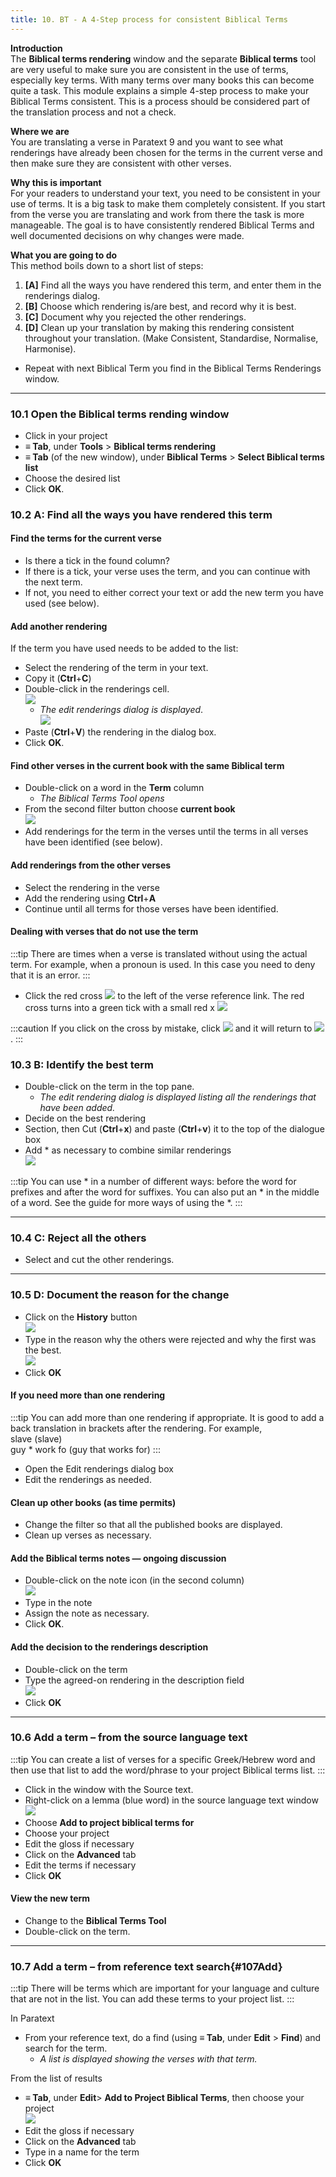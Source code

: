 ```yaml
---
title: 10. BT - A 4-Step process for consistent Biblical Terms
---
```

**Introduction**  
The **Biblical terms rendering** window and the separate **Biblical terms** tool are very useful to make sure you are consistent in the use of terms, especially key terms. With many terms over many books this can become quite a task. This module explains a simple 4-step process to make your Biblical Terms consistent. This is a process should be considered part of the translation process and not a check.

**Where we are**  
You are translating a verse in Paratext 9 and you want to see what renderings have already been chosen for the terms in the current verse and then make sure they are consistent with other verses.

**Why this is important**  
For your readers to understand your text, you need to be consistent in your use of terms. It is a big task to make them completely consistent. If you start from the verse you are translating and work from there the task is more manageable. The goal is to have consistently rendered Biblical Terms and well documented decisions on why changes were made.

**What you are going to do**  
This method boils down to a short list of steps:  
1.  **[A]** Find all the ways you have rendered this term, and enter them in the renderings dialog.
2.  **[B]** Choose which rendering is/are best, and record why it is best.
3.  **[C]** Document why you rejected the other renderings.
4.  **[D]** Clean up your translation by making this rendering consistent throughout your translation. (Make Consistent, Standardise, Normalise, Harmonise).
-  Repeat with next Biblical Term you find in the Biblical Terms Renderings window.


----

### 10.1 Open the Biblical terms rending window
-  Click in your project
-  **≡ Tab**, under **Tools** \> **Biblical terms rendering**
-  **≡ Tab** (of the new window), under **Biblical Terms** \> **Select Biblical terms list**
-  Choose the desired list
-  Click **OK**.



### 10.2 A: Find all the ways you have rendered this term
#### Find the terms for the current verse  
-  Is there a tick in the found column?
-  If there is a tick, your verse uses the term, and you can continue with the next term.
-  If not, you need to either correct your text or add the new term you have used (see below).

#### Add another rendering  
If the term you have used needs to be added to the list:  
-  Select the rendering of the term in your text.
-  Copy it (**Ctrl**+**C**)
-  Double-click in the renderings cell.  
    ![](../media/c1b3082c57252d5915b78401317ef216.png)  
   - *The edit renderings dialog is displayed*.  
    ![](../media/da1c9a95cc6915cd49918a7a4057de5d.png)  
-  Paste (**Ctrl**+**V**) the rendering in the dialog box.
-  Click **OK**.

#### Find other verses in the current book with the same Biblical term  
-  Double-click on a word in the **Term** column  
   -  *The Biblical Terms Tool opens*
-  From the second filter button choose **current book**  
    ![](../media/da02438eefaf033ca374fea5de6ce726.png)  
-  Add renderings for the term in the verses until the terms in all verses have been identified (see below).

#### Add renderings from the other verses  
-  Select the rendering in the verse
-  Add the rendering using **Ctrl**+**A**
-  Continue until all terms for those verses have been identified.

#### Dealing with verses that do not use the term 
:::tip
There are times when a verse is translated without using the actual term. For example, when a pronoun is used. In this case you need to deny that it is an error.
:::
-  Click the red cross ![](../media/d2b0c7085089d46864b055b505a45c4c.png) to the left of the verse reference link. The red cross turns into a green tick with a small red x ![](../media/c0ca01f9c039fbd52e02913fb69657db.png)

:::caution
If you click on the cross by mistake, click ![](../media/c0ca01f9c039fbd52e02913fb69657db.png) and it will return to ![](../media/d2b0c7085089d46864b055b505a45c4c.png).
:::


### 10.3 B: Identify the best term
-  Double-click on the term in the top pane.  
   -  *The edit rendering dialog is displayed listing all the renderings that have been added.*
-  Decide on the best rendering
-  Section, then Cut (**Ctrl**+**x**) and paste (**Ctrl**+**v**) it to the top of the dialogue box
-  Add \* as necessary to combine similar renderings  
    ![](../media/a98f3b28bc8ff39c8c8ccd3cef761661.png)

:::tip
You can use \* in a number of different ways: before the word for prefixes and after the word for suffixes. You can also put an \* in the middle of a word. See the guide for more ways of using the \*.
:::


----

### 10.4 C: Reject all the others
-  Select and cut the other renderings.


----

### 10.5 D: Document the reason for the change
-  Click on the **History** button  
    ![](../media/fa8bae7f098d4e04b3306f20bd20b13d.png)
-  Type in the reason why the others were rejected and why the first was the best.  
    ![](../media/753eda8dd1e36871d0bfca14248af8ae.png)
-  Click **OK**

#### If you need more than one rendering
:::tip
You can add more than one rendering if appropriate. It is good to add a back translation in brackets after the rendering. For example,  
slave (slave)  
guy \* work fo (guy that works for)
:::
-  Open the Edit renderings dialog box
-  Edit the renderings as needed.

#### Clean up other books (as time permits)  
-  Change the filter so that all the published books are displayed.
-  Clean up verses as necessary.

#### Add the Biblical terms notes — ongoing discussion  
-  Double-click on the note icon (in the second column)  
    ![](../media/51c5e8ecfa218a417cdb76475f728631.png)
-  Type in the note
-  Assign the note as necessary.
-  Click **OK**.

#### Add the decision to the renderings description  
-  Double-click on the term
-  Type the agreed-on rendering in the description field  
    ![](../media/199b1f14909613001806905e8cf854f3.png)
-  Click **OK**


----

### 10.6 Add a term – from the source language text
:::tip
You can create a list of verses for a specific Greek/Hebrew word and then use that list to add the word/phrase to your project Biblical terms list.
:::

-  Click in the window with the Source text.
-  Right-click on a lemma (blue word) in the source language text window  
    ![](../media/bd03b2d0b2328be29322a4a84d8cb19f.png)
-  Choose **Add to project biblical terms for**
-  Choose your project
-  Edit the gloss if necessary
-  Click on the **Advanced** tab
-  Edit the terms if necessary
-  Click **OK**

#### View the new term

-  Change to the **Biblical Terms Tool**
-  Double-click on the term.


----

### 10.7 Add a term – from reference text search{#107Add}
:::tip
There will be terms which are important for your language and culture that are not in the list. You can add these terms to your project list.
:::

In Paratext

-  From your reference text, do a find (using **≡ Tab**, under **Edit** \> **Find**) and search for the term.  
   - *A list is displayed showing the verses with that term.*

From the list of results

-  **≡ Tab**, under **Edit**\> **Add to Project Biblical Terms**, then choose your project  
    ![](../media/a46c4e8134d253ebeb6323814d69059f.png)
-  Edit the gloss if necessary
-  Click on the **Advanced** tab
-  Type in a name for the term
-  Click **OK**
